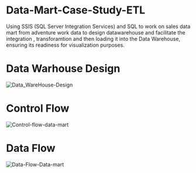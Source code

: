 ﻿# Data-Mart-Case-Study-ETL
Using SSIS (SQL Server Integration Services) and SQL to work on sales data mart from adventure work data to design datawarehouse and facilitate the integration , transforamtion and then loading it into the Data Warehouse, ensuring its readiness for visualization purposes.


# Data Warhouse Design

![Data_WareHouse-Design](https://github.com/Mustafamegahed20/Data-Mart-Case-Study-ETLL/assets/61358936/698fd1ff-b176-4395-8c4c-85494a8d3671)


# Control Flow

![Control-flow-data-mart](https://github.com/Mustafamegahed20/Data-Mart-Case-Study-ETLL/assets/61358936/6c35e43a-8bf0-4692-8d57-b1339ef9d73e)


# Data Flow 

![Data-Flow-Data-mart](https://github.com/Mustafamegahed20/Data-Mart-Case-Study-ETLL/assets/61358936/e2b5e563-fe27-4249-9835-569625201151)

